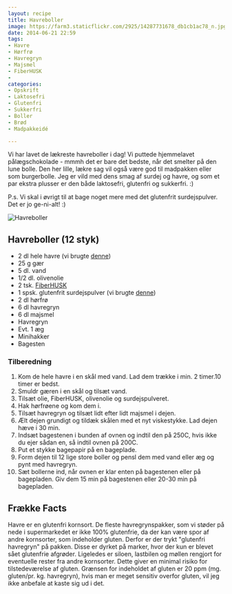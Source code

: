 ```yaml
---
layout: recipe
title: Havreboller
image: https://farm3.staticflickr.com/2925/14287731678_db1cb1ac78_n.jpg
date: 2014-06-21 22:59
tags:
- Havre 
- Hørfrø
- Havregryn
- Majsmel
- FiberHUSK
- 
categories:
- Opskrift
- Laktosefri
- Glutenfri
- Sukkerfri
- Boller
- Brød
- Madpakkeidé

---
```


Vi har lavet de lækreste havreboller i dag! Vi puttede hjemmelavet pålægschokolade - mmmh det er bare det bedste, når det smelter på den lune bolle. Den her lille, lækre sag vil også være god til madpakken eller som burgerbolle. Jeg er vild med dens smag af surdej og havre, og som et par ekstra plusser er den både laktosefri, glutenfri og sukkerfri. :)

P.s. Vi skal i øvrigt til at bage noget mere med det glutenfrit surdejspulver. Det er jo ge-ni-alt! :)

![Havreboller](https://farm3.staticflickr.com/2925/14287731678_db1cb1ac78_z.jpg)


## Havreboller (12 styk)
- 2 dl hele havre (vi brugte [denne](http://www.aurion.dk/00001/00015/00105/))
- 25 g gær
- 5 dl. vand
- 1/2 dl. olivenolie
- 2 tsk. [FiberHUSK](http://husk.dk/)
- 1 spsk. glutenfrit surdejspulver (vi brugte [denne](http://dk.finax.com/product/glutenfri-surdejspulver/))
- 2 dl hørfrø
- 6 dl havregryn
- 6 dl majsmel
- Havregryn
- Evt. 1 æg
- Minihakker
- Bagesten



### Tilberedning
1. Kom de hele havre i en skål med vand. Lad dem trække i min. 2 timer.10 timer er bedst.
2. Smuldr gæren i en skål og tilsæt vand.
3. Tilsæt olie, FiberHUSK, olivenolie og surdejspulveret.
4. Hak hørfrøene og kom dem i.
5. Tilsæt havregryn og tilsæt lidt efter lidt majsmel i dejen.
6. Ælt dejen grundigt og tildæk skålen med et nyt viskestykke. Lad dejen hæve i 30 min.
7. Indsæt bagestenen i bunden af ovnen og indtil den på 250C, hvis ikke du ejer sådan en, så indtil ovnen på 200C.
8. Put et stykke bagepapir på en bageplade.
9. Form dejen til 12 lige store boller og pensl dem med vand eller æg og pynt med havregryn. 
10. Sæt bollerne ind, når ovnen er klar enten på bagestenen eller på bagepladen. Giv dem 15 min på bagestenen eller 20-30 min på bagepladen.








## Frække Facts
Havre er en glutenfri kornsort. De fleste havregrynspakker, som vi støder på nede i supermarkedet er ikke 100% glutenfrie, da der kan være spor af andre kornsorter, som indeholder gluten. Derfor er der trykt "glutenfri havregryn" på pakken. Disse er dyrket på marker, hvor der kun er blevet sået glutenfrie afgrøder. Ligeledes er siloen, lastbilen og møllen rengjort for eventuelle rester fra andre kornsorter. Dette giver en minimal risiko for tilstedeværelse af gluten. Grænsen for indeholdet af gluten er 20 ppm (mg. gluten/pr. kg. havregryn), hvis man er meget sensitiv overfor gluten, vil jeg ikke anbefale at kaste sig ud i det.